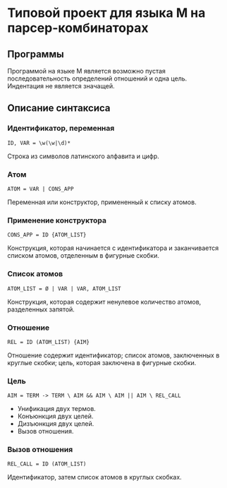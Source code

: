 # Типовой проект для языка M на парсер-комбинаторах

## Программы

Программой на языке M является возможно пустая последовательность определений отношений и одна цель. <br>
Индентация не является значащей.

## Описание синтаксиса 

### Идентификатор, переменная
```regexp
ID, VAR = \w(\w|\d)*
```
Строка из символов латинского алфавита и цифр.

### Атом 
```regexp
ATOM = VAR | CONS_APP 
```
Переменная или конструктор, примененный к списку атомов.

### Применение конструктора
```regexp
CONS_APP = ID {ATOM_LIST}
```
Конструкция, которая начинается с идентификатора и заканчивается списком атомов, отделенным в фигурные скобки.


### Список атомов 
```regexp
ATOM_LIST = Ø | VAR | VAR, ATOM_LIST
```
Конструкция, которая содержит ненулевое количество атомов, разделенных запятой.


### Отношение
```regexp
REL = ID (ATOM_LIST) {AIM}
```
Отношение содержит идентификатор; список атомов, заключенных в круглые скобки; цель, которая 
заключена в фигурные скобки. 

### Цель 
```regexp
AIM = TERM -> TERM \ AIM && AIM \ AIM || AIM \ REL_CALL 
```
- Унификация двух термов.
- Конъюнкция двух целей.
- Дизъюнкция двух целей.
- Вызов отношения.

### Вызов отношения
```regexp
REL_CALL = ID (ATOM_LIST)
```
Идентификатор, затем список атомов в круглых скобках. 

